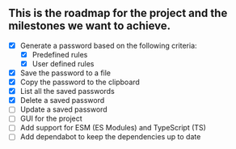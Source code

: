 ## This is the roadmap for the project and the milestones we want to achieve.

- [x] Generate a password based on the following criteria:
  - [x] Predefined rules
  - [x] User defined rules
- [x] Save the password to a file
- [x] Copy the password to the clipboard
- [x] List all the saved passwords
- [x] Delete a saved password
- [ ] Update a saved password
- [ ] GUI for the project
- [ ] Add support for ESM (ES Modules) and TypeScript (TS)
- [ ] Add dependabot to keep the dependencies up to date
